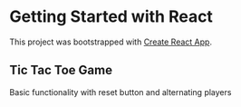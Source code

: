 # Getting Started with React

This project was bootstrapped with [Create React App](https://github.com/facebook/create-react-app).

## Tic Tac Toe Game
Basic functionality with reset button and alternating players
